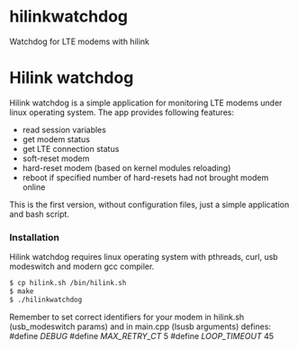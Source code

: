 # hilinkwatchdog
Watchdog for LTE modems with hilink

# Hilink watchdog

Hilink watchdog is a simple application for monitoring LTE modems under linux operating system.
The app provides following features:
  - read session variables
  - get modem status
  - get LTE connection status
  - soft-reset modem
  - hard-reset modem (based on kernel modules reloading)
  - reboot if specified number of hard-resets had not brought modem online

This is the first version, without configuration files, just a simple application and bash script.


### Installation

Hilink watchdog requires linux operating system with pthreads, curl, usb modeswitch and modern gcc compiler.

```sh
$ cp hilink.sh /bin/hilink.sh
$ make
$ ./hilinkwatchdog
```

Remember to set correct identifiers for your modem in hilink.sh (usb_modeswitch params) and in main.cpp (lsusb arguments)
defines:
#define _DEBUG_
#define _MAX_RETRY_CT_ 5
#define _LOOP_TIMEOUT_ 45

